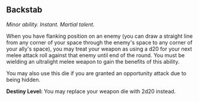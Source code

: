 ## Backstab

_Minor ability. Instant. Martial talent._

When you have flanking position on an enemy (you can draw a straight line from any corner of your space through the enemy's space to any corner of your ally's space), you may treat your weapon as using a d20 for your next melee attack roll against that enemy until end of the round. You must be wielding an ultralight melee weapon to gain the benefits of this ability.

You may also use this die if you are granted an opportunity attack due to being hidden.

**Destiny Level:**
You may replace your weapon die with 2d20 instead.

